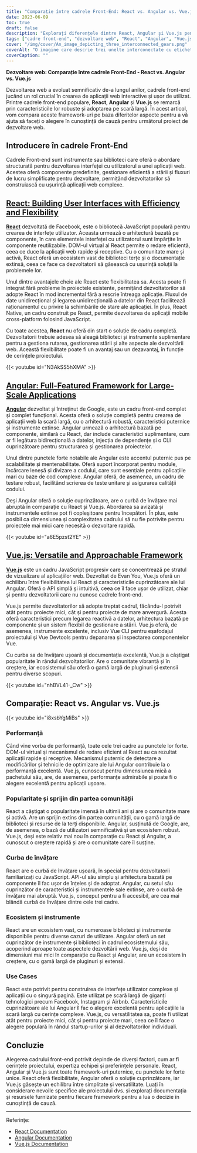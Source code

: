 ```yaml
---
title: "Comparație între cadrele Front-End: React vs. Angular vs. Vue.js"
date: 2023-06-09
toc: true
draft: false
description: "Explorați diferențele dintre React, Angular și Vue.js pentru a alege cadrul front-end potrivit pentru proiectul dumneavoastră de dezvoltare web."
tags: ["cadre front-end", "dezvoltare web", "React", "Angular", "Vue.js", "compararea cadrelor", "interfețe utilizator", "performanță", "popularitate", "sprijin comunitar", "curba de învățare", "ecosistem", "cazuri de utilizare", "JavaScript", "DOM virtual", "arhitectura bazată pe componente", "managementul statului", "scalabilitate", "documentație", "scule", "cerințele proiectului", "React vs Angular", "React vs Vue.js", "Angular vs Vue.js", "dezvoltare front-end", "cadre de aplicații web", "Dezvoltare UI", "Cadre JavaScript", "instrumente de dezvoltare web", "tehnologii de dezvoltare web"]
cover: "/img/cover/An_image_depicting_three_interconnected_gears.png"
coverAlt: "O imagine care descrie trei unelte interconectate cu etichetele React, Angular și Vue.js"
coverCaption: ""
---
```


**Dezvoltare web: Comparație între cadrele Front-End - React vs. Angular vs. Vue.js**

Dezvoltarea web a evoluat semnificativ de-a lungul anilor, cadrele front-end jucând un rol crucial în crearea de aplicații web interactive și ușor de utilizat. Printre cadrele front-end populare, **React**, **Angular** și **Vue.js** se remarcă prin caracteristicile lor robuste și adoptarea pe scară largă. În acest articol, vom compara aceste framework-uri pe baza diferitelor aspecte pentru a vă ajuta să faceți o alegere în cunoștință de cauză pentru următorul proiect de dezvoltare web.

## Introducere în cadrele Front-End

Cadrele Front-end sunt instrumente sau biblioteci care oferă o abordare structurată pentru dezvoltarea interfeței cu utilizatorul a unei aplicații web. Acestea oferă componente predefinite, gestionare eficientă a stării și fluxuri de lucru simplificate pentru dezvoltare, permițând dezvoltatorilor să construiască cu ușurință aplicații web complexe.

## [React: Building User Interfaces with Efficiency and Flexibility](https://reactjs.org/)

[**React**](https://reactjs.org/) dezvoltată de Facebook, este o bibliotecă JavaScript populară pentru crearea de interfețe utilizator. Aceasta urmează o arhitectură bazată pe componente, în care elementele interfeței cu utilizatorul sunt împărțite în componente reutilizabile. DOM-ul virtual al React permite o redare eficientă, ceea ce duce la aplicații web rapide și receptive. Cu o comunitate mare și activă, React oferă un ecosistem vast de biblioteci terțe și o documentație extinsă, ceea ce face ca dezvoltatorii să găsească cu ușurință soluții la problemele lor.

Unul dintre avantajele cheie ale React este flexibilitatea sa. Acesta poate fi integrat fără probleme în proiectele existente, permițând dezvoltatorilor să adopte React în mod incremental fără a rescrie întreaga aplicație. Fluxul de date unidirecțional și legarea unidirecțională a datelor din React facilitează raționamentul cu privire la schimbările de stare ale aplicației. În plus, React Native, un cadru construit pe React, permite dezvoltarea de aplicații mobile cross-platform folosind JavaScript.

Cu toate acestea, **React** nu oferă din start o soluție de cadru completă. Dezvoltatorii trebuie adesea să aleagă biblioteci și instrumente suplimentare pentru a gestiona rutarea, gestionarea stării și alte aspecte ale dezvoltării web. Această flexibilitate poate fi un avantaj sau un dezavantaj, în funcție de cerințele proiectului.

{{< youtube id="N3AkSS5hXMA" >}}

## [Angular: Full-Featured Framework for Large-Scale Applications](https://angular.io/)

[**Angular**](https://angular.io/) dezvoltat și întreținut de Google, este un cadru front-end complet și complet funcțional. Acesta oferă o soluție completă pentru crearea de aplicații web la scară largă, cu o arhitectură robustă, caracteristici puternice și instrumente extinse. Angular urmează o arhitectură bazată pe componente, similară cu React, dar include caracteristici suplimentare, cum ar fi legătura bidirecțională a datelor, injecția de dependențe și o CLI cuprinzătoare pentru structurarea și gestionarea proiectelor.

Unul dintre punctele forte notabile ale Angular este accentul puternic pus pe scalabilitate și mentenabilitate. Oferă suport încorporat pentru module, încărcare leneșă și divizare a codului, care sunt esențiale pentru aplicațiile mari cu baze de cod complexe. Angular oferă, de asemenea, un cadru de testare robust, facilitând scrierea de teste unitare și asigurarea calității codului.

Deși Angular oferă o soluție cuprinzătoare, are o curbă de învățare mai abruptă în comparație cu React și Vue.js. Abordarea sa avizată și instrumentele extinse pot fi copleșitoare pentru începători. În plus, este posibil ca dimensiunea și complexitatea cadrului să nu fie potrivite pentru proiectele mai mici care necesită o dezvoltare rapidă.

{{< youtube id="a6E5pzst2YE" >}}

## [Vue.js: Versatile and Approachable Framework](https://vuejs.org/)

[**Vue.js**](https://vuejs.org/) este un cadru JavaScript progresiv care se concentrează pe stratul de vizualizare al aplicațiilor web. Dezvoltat de Evan You, Vue.js oferă un echilibru între flexibilitatea lui React și caracteristicile cuprinzătoare ale lui Angular. Oferă o API simplă și intuitivă, ceea ce îl face ușor de utilizat, chiar și pentru dezvoltatorii care nu cunosc cadrele front-end.

Vue.js permite dezvoltatorilor să adopte treptat cadrul, făcându-l potrivit atât pentru proiecte mici, cât și pentru proiecte de mare anvergură. Acesta oferă caracteristici precum legarea reactivă a datelor, arhitectura bazată pe componente și un sistem flexibil de gestionare a stării. Vue.js oferă, de asemenea, instrumente excelente, inclusiv Vue CLI pentru eșafodajul proiectului și Vue Devtools pentru depanarea și inspectarea componentelor Vue.

Cu curba sa de învățare ușoară și documentația excelentă, Vue.js a câștigat popularitate în rândul dezvoltatorilor. Are o comunitate vibrantă și în creștere, iar ecosistemul său oferă o gamă largă de pluginuri și extensii pentru diverse scopuri.

{{< youtube id="nhBVL41-_Cw" >}}

## Comparație: React vs. Angular vs. Vue.js

{{< youtube id="i8xsbYgMiBs" >}}

### Performanță

Când vine vorba de performanță, toate cele trei cadre au punctele lor forte. DOM-ul virtual și mecanismul de redare eficient al React au ca rezultat aplicații rapide și receptive. Mecanismul puternic de detectare a modificărilor și tehnicile de optimizare ale lui Angular contribuie la o performanță excelentă. Vue.js, cunoscut pentru dimensiunea mică a pachetului său, are, de asemenea, performanțe admirabile și poate fi o alegere excelentă pentru aplicații ușoare.

### Popularitate și sprijin din partea comunității

React a câștigat o popularitate imensă în ultimii ani și are o comunitate mare și activă. Are un sprijin extins din partea comunității, cu o gamă largă de biblioteci și resurse de la terți disponibile. Angular, susținută de Google, are, de asemenea, o bază de utilizatori semnificativă și un ecosistem robust. Vue.js, deși este relativ mai nou în comparație cu React și Angular, a cunoscut o creștere rapidă și are o comunitate care îl susține.

### Curba de învățare

React are o curbă de învățare ușoară, în special pentru dezvoltatorii familiarizați cu JavaScript. API-ul său simplu și arhitectura bazată pe componente îl fac ușor de înțeles și de adoptat. Angular, cu setul său cuprinzător de caracteristici și instrumentele sale extinse, are o curbă de învățare mai abruptă. Vue.js, conceput pentru a fi accesibil, are cea mai blândă curbă de învățare dintre cele trei cadre.

### Ecosistem și instrumente

React are un ecosistem vast, cu numeroase biblioteci și instrumente disponibile pentru diverse cazuri de utilizare. Angular oferă un set cuprinzător de instrumente și biblioteci în cadrul ecosistemului său, acoperind aproape toate aspectele dezvoltării web. Vue.js, deși de dimensiuni mai mici în comparație cu React și Angular, are un ecosistem în creștere, cu o gamă largă de pluginuri și extensii.

### Use Cases

React este potrivit pentru construirea de interfețe utilizator complexe și aplicații cu o singură pagină. Este utilizat pe scară largă de giganți tehnologici precum Facebook, Instagram și Airbnb. Caracteristicile cuprinzătoare ale lui Angular îl fac o alegere excelentă pentru aplicațiile la scară largă cu cerințe complexe. Vue.js, cu versatilitatea sa, poate fi utilizat atât pentru proiecte mici, cât și pentru proiecte mari, ceea ce îl face o alegere populară în rândul startup-urilor și al dezvoltatorilor individuali.

## Concluzie

Alegerea cadrului front-end potrivit depinde de diverși factori, cum ar fi cerințele proiectului, expertiza echipei și preferințele personale. React, Angular și Vue.js sunt toate framework-uri puternice, cu punctele lor forte unice. React oferă flexibilitate, Angular oferă o soluție cuprinzătoare, iar Vue.js găsește un echilibru între simplitate și versatilitate. Luați în considerare nevoile specifice ale proiectului dvs. și explorați documentația și resursele furnizate pentru fiecare framework pentru a lua o decizie în cunoștință de cauză.

______

Referințe:
- [React Documentation](https://reactjs.org/)
- [Angular Documentation](https://angular.io/)
- [Vue.js Documentation](https://vuejs.org/)
